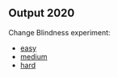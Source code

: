 
## Output 2020

Change Blindness experiment:

- [easy](https://editor.p5js.org/maartenwijntjes/full/ddcXJyn8N)
- [medium](https://editor.p5js.org/maartenwijntjes/full/QDgQXej-2)
- [hard](https://editor.p5js.org/maartenwijntjes/full/ILhNLNEvY)
